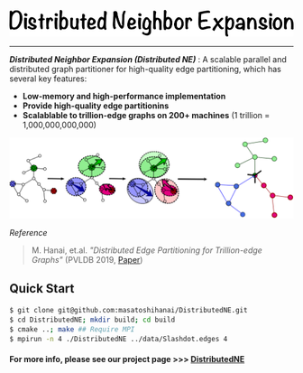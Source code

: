 ![logo](data/DNE_logo.png)

---

__*Distributed Neighbor Expansion (Distributed NE)*__ : A scalable parallel and distributed graph partitioner for high-quality edge partitioning, which has several key features:

- __Low-memory and high-performance implementation__
- __Provide high-quality edge partitionins__
- __Scalablable to trillion-edge graphs on 200+ machines__ (1 trillion = 1,000,000,000,000)

![expansion](data/ParallelExpansion.png)

*Reference*    

> M. Hanai, et.al. *"Distributed Edge Partitioning for Trillion-edge Graphs"* (PVLDB 2019, [Paper](https://arxiv.org/pdf/1908.05855.pdf))

## Quick Start

```bash
$ git clone git@github.com:masatoshihanai/DistributedNE.git
$ cd DistributedNE; mkdir build; cd build
$ cmake ..; make ## Require MPI
$ mpirun -n 4 ./DistributedNE ../data/Slashdot.edges 4
```

#### For more info, please see our project page >>> [DistributedNE](http://www.masahanai.jp/DistributedNE/)

